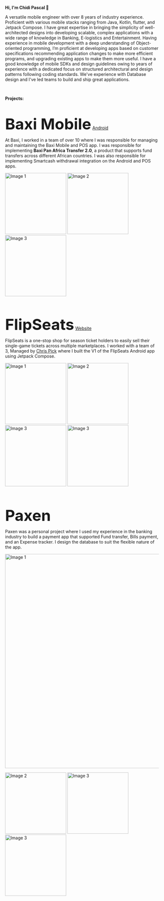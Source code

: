 **Hi, I'm Chidi Pascal 👋**

A versatile mobile engineer with over 8 years of industry experience. Proficient with various mobile 
stacks ranging from Java, Kotlin, flutter, and Jetpack Compose. I have great expertise in bringing the simplicity of well-architected
designs into developing scalable, complex applications with a wide range of knowledge in Banking, 
E-logistics and Entertainment. Having experience in mobile development with a deep understanding 
of Object-oriented programming, I’m proficient at developing apps based on customer specifications recommending 
application changes to make more efficient programs, and upgrading existing apps to make them more useful. 
I have a good knowledge of mobile SDKs and design guidelines owing to years of experience with a dedicated 
focus on structured architectural and design patterns following coding standards. We've experience with Database design
and I've led teams to build and ship great applications. 

<br>

**Projects:**

<br>

<span style="font-size:50px;">**Baxi Mobile**</span> [Android](https://play.google.com/store/apps/details?id=com.capricorn.baximobile.app&hl=en)

At Baxi, I worked in a team of over 10 where I was responsible for managing and maintaining the Baxi Mobile 
and POS app. I was responsible for implementing **Baxi Pan Africa Transfer 2.0**, a product that supports
fund  transfers across different African countries. I was also responsible for implementing Smartcash withdrawal
integration on the Android and POS apps. 

<p align="start">
  <img src="https://github.com/pcox3/portfolio/blob/main/baxi1.png?raw=true" alt="Image 1" width="200"/>
  <img src="https://github.com/pcox3/portfolio/blob/main/baxi2.png?raw=true" alt="Image 2" width="200"/>
  <img src="https://github.com/pcox3/portfolio/blob/main/baxi3.png?raw=true" alt="Image 3" width="200"/>
</p>

<br><br>

<span style="font-size:50px;">**FlipSeats**</span> [Website](https://flipseats.com/)

FlipSeats is a one-stop shop for season ticket holders to easily sell their single-game tickets across
multiple marketplaces. I worked with a team of 3, Managed by [Chris Pick](https://www.linkedin.com/in/chrispick/) 
where I built the V1 of the FlipSeats Android app using Jetpack Compose.

<p align="start">
  <img src="https://github.com/pcox3/portfolio/blob/main/flip1.png?raw=true" alt="Image 1" width="200"/>
  <img src="https://github.com/pcox3/portfolio/blob/main/flip2.png?raw=true" alt="Image 2" width="200"/>
  <img src="https://github.com/pcox3/portfolio/blob/main/flip3.png?raw=true" alt="Image 3" width="200"/>
  <img src="https://github.com/pcox3/portfolio/blob/main/flip4.png?raw=true" alt="Image 3" width="200"/>
</p>

<br><br>

<span style="font-size:50px;">**Paxen**</span>

Paxen was a personal project where I used my experience in the banking industry to build a payment app that supported
Fund transfer, Bills payment, and an Expense tracker. I design the database to suit the flexible nature of the app.

<img src="https://github.com/pcox3/portfolio/blob/main/db1.jpg?raw=true" alt="Image 1" width="700"/>

<p align="start">
  <img src="https://github.com/pcox3/portfolio/blob/main/paxen1.png?raw=true" alt="Image 2" width="200"/>
  <img src="https://github.com/pcox3/portfolio/blob/main/paxen2.png?raw=true" alt="Image 3" width="200"/>
  <img src="https://github.com/pcox3/portfolio/blob/main/paxen3.png?raw=true" alt="Image 3" width="200"/>
</p>


